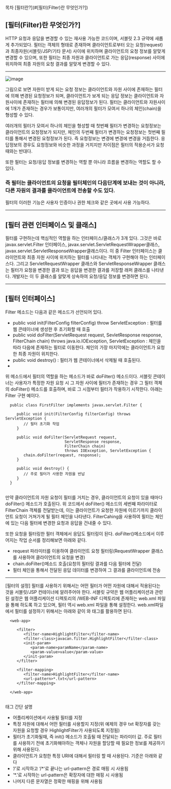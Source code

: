 목차
[필터란?](#[필터(Filter)란 무엇인가?])





## [필터(Filter)란 무엇인가?]
HTTP 요청과 응답을 변경할 수 있는 재사용 가능한 코드이며, 서블릿 2.3 규약에 새롭게 추가되었다. 
필터는 객체의 형태로 존재하며 클라이언트로부터 오는 요청(request)과 최종자원(서블릿/JSP/기타 문서) 
사이에 위치하며 클라이언트의 요청 정보를 알맞게 변경할 수 있으며, 또한 필터는 최종 자원과 클라이언트로 가는 
응답(response) 사이에 위치하여 최종 자원의 요청 결과를 알맞게 변경할 수 있다.

----------------


![image](https://user-images.githubusercontent.com/96282369/235031829-5136ddd7-3aef-42ab-b914-4fcf82c151fa.png)

그림으로 보면 자원이 받게 되는 요청 정보는 클라이언트와 자원 사이에 존재하는 필터에 의해 변경된 요청정보가 되며, 
클라이언트가 보게 되는 응답 정보는 클라이언트와 자원사이에 존재하는 필터에 의해 변경된 응답정보가 된다. 
필터는 클라이언트와 자원사이에 1개가 존재하는 경우가 보통이지만, 여러개의 필터가 모여서 하나의 체인(chain)을 형성할 수 있다.

여러개의 필터가 모여서 하나의 체인을 형성할 때 첫번째 필터가 변경하는 요청정보는 클라이언트의 요청정보가 되지만, 
체인의 두번째 필터가 변경하는 요청정보는 첫번째 필터를 통해서 변경된 요청정보가 된다. 즉 요청정보는 변경에 변경에 변경을 거듭한다. 
응답정보의 경우도 요청정보와 비슷한 과정을 거치지만 차이점은 필터의 적용순서가 요청때와는 반대다.

또한 필터는 요청/응답 정보를 변경하는 역할 뿐 아니라 흐름을 변경하는 역할도 할 수 있다. 
### 즉 필터는 클라이언트의 요청을 필터체인의 다음단계에 보내는 것이 아니라, 다른 자원의 결과를 클라이언트에 전송할 수도 있다. 
필터의 이러한 기능은 사용자 인증이나 권한 체크와 같은 곳에서 사용 가능하다.




--------------

## [필터 관련 인터페이스 및 클래스]
필터를 구현하는데 핵심적인 역할을 하는 인터페이스/클래스가 3개 있다. 그것은 바로 
javax.servlet.Filter 인터페이스, javax.servlet.ServletRequestWrapper클래스, javax.servlet.ServletResponseWrapper클래스이다. 
이 중 Filter 인터페이스는 클라이언트와 최종 자원 사이에 위치하는 필터를 나타내는 객체가 구현해야 하는 인터페이스다. 
그리고 ServletRequestWrapper 클래스와 ServletResponseWrapper 클래스는 필터가 요청을 변경한 결과 또는 응답을 변경한 결과를 저장할 래퍼 클래스를 나타낸다. 
개발자는 이 두 클래스를 알맞게 상속하여 요청/응답 정보를 변경하면 된다.


--------------



## [필터 인터페이스]
Filter 메소드는 다음과 같은 메소드가 선언되어 있다.

* public void init(FilterConfig filterConfig) throw ServletException : 필터를 웹 콘테이너에 생성한 후 초기화할 때 호출
* public void doFilter(ServletRequest request, SevletResponse response, FilterChain chain) throws java.io.IOException, ServletException : 체인을 따라 다음에 존재하는 필터로 이동한다. 체인의 가장 마지막에는 클라이언트가 요청한 최종 자원이 위치한다.
* public void destroy() : 필터가 웹 콘테이너에서 삭제될 때 호출된다.
* 
위 메소드에서 필터의 역할을 하는 메소드가 바로 doFilter() 메소드이다. 서블릿 콘테이너는 사용자가 특정한 자원 요청 시 그 자원 사이에 필터가 존재하는 경우
그 필터 객체의 doFilter() 메소드를 호출하며, 바로 그 시점부터 필터가 작용하기 시작한다. 아래는 Filter 구현 예이다.

```
  public class FirstFilter implements javax.servlet.Filter {
  
     public void init(FilterConfig filterConfig) throws ServletException {
        // 필터 초기화 작업
     }
     
     public void doFilter(ServletRequest request,
                          ServletResponse response,
                          FilterChain chain)
                          throws IOException, ServletException {
        chain.doFilter(request, response);       
     }
     
     public void destroy() {
        // 주로 필터가 사용한 자원을 반납
     }
  }
  
```


  
만약 클라이언트의 자원 요청이 필터를 거치는 경우, 클라이언트의 요청이 있을 때마다 doFilter() 메소드가 호출된다. 위 코드에서 doFilter() 메소드의 세번째 파라미터로 FilterChain 객체를 전달받는데, 이는 클라이언트가 요청한 자원에 이르기까지 클라이언트 요청이 거쳐가게 될 필터 체인을 나타낸다. FilterCahing을 사용하여 필터는 체인에 있는 다음 필터에 변경한 요청과 응답을 건내줄 수 있다.

또한 요청을 필터링한 필터 객체에서 응답도 필터링이 된다. doFilter()메소드에서 이루어지는 작업 순서를 정리해보면 아래와 같다.

* request 파라미터를 이용하여 클라이언트 요청 필터링(RequestWrapper 클래스를 사용하여 클라이언트의 요청을 변경)
* chain.doFilter()메소드 호출(요청의 필터링 결과를 다음 필터에 전달)
* 필터 체인을 통해서 전달된 응답 데이터를 변경하여 그 결과를 클라이언트에 전송



----------------



[필터의 설정]
필터를 사용하기 위해서는 어떤 필터가 어떤 자원에 대해서 적용된다는 것을 서블릿/JSP 컨테이너에 알려주어야 한다. 서블릿 규약은 웹 어플리케이션과 관련된 설정은 웹 어플리케이션 디렉토리의 /WEB-INF 디렉토리에 존재하는 web.xml 파일을 통해 하도록 하고 있으며, 필터 역시 web.xml 파일을 통해 설정한다. web.xml파일에서 필터를 설정하기 위해서는 아래와 같이 와 태그를 활용하면 된다.

```
  <web-app>
     
     <filter>
        <filter-name>HighlightFilter</filter-name>
        <filter-class>javacan.filter.HighlightFilter</filter-class>
        <init-param>
           <param-name>paramName</param-name>
           <param-value>value</param-value>
        </init-param>
     </filter>
     
     <filter-mapping>
        <filter-name>HighlightFilter</filter-name>
        <url-pattern>*.txt</url-pattern>
     </filter-mapping>
     
  </web-app>
  
```
  
  
태그 간단 설명

* 어플리케이션에서 사용될 필터를 지정
* 특정 자원에 대해서 어떤 필터를 사용할지 지정(위 예제의 경우 txt 확장자를 갖는 자원을 요청할 경우 HighlightFilter가 사용되도록 지정됨)
* 필터가 초기화될때, 즉 init() 메소드가 호출될 때 전달되는 파라미터 값. 주로 필터를 사용하기 전에 초기화해야하는 객체나 자원을 할당할 때 필요한 정보를 제공하기 위해 사용된다.
* 클라이언트가 요청한 특정 URI에 대해서 필터링 할 때 사용된다. 기준은 아래와 같다
 * ’/’로 시작하고 ‘/*‘로 끝나는 url-pattern은 경로 매핑 시 사용됨
 * ‘*.’로 시작하는 url-pattern은 확장자에 대한 매핑 시 사용됨
 * 나머지 다른 문자열은 정확한 매핑을 위해 사용됨
